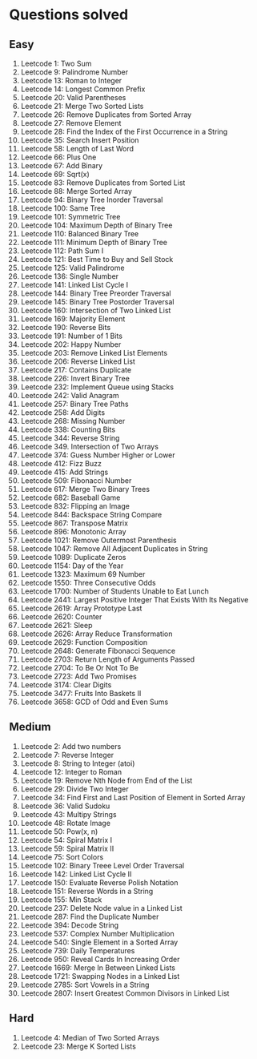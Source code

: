# Questions solved

## Easy

1. Leetcode 1: Two Sum
2. Leetcode 9: Palindrome Number
3. Leetcode 13: Roman to Integer
4. Leetcode 14: Longest Common Prefix
5. Leetcode 20: Valid Parentheses
6. Leetcode 21: Merge Two Sorted Lists
7. Leetcode 26: Remove Duplicates from Sorted Array
8. Leetcode 27: Remove Element
9. Leetcode 28: Find the Index of the First Occurrence in a String
10. Leetcode 35: Search Insert Position
11. Leetcode 58: Length of Last Word
12. Leetcode 66: Plus One
13. Leetcode 67: Add Binary
14. Leetcode 69: Sqrt(x)
15. Leetcode 83: Remove Duplicates from Sorted List
16. Leetcode 88: Merge Sorted Array
17. Leetcode 94: Binary Tree Inorder Traversal
18. Leetcode 100: Same Tree
19. Leetcode 101: Symmetric Tree
20. Leetcode 104: Maximum Depth of Binary Tree
21. Leetcode 110: Balanced Binary Tree
22. Leetcode 111: Minimum Depth of Binary Tree 
23. Leetcode 112: Path Sum I
24. Leetcode 121: Best Time to Buy and Sell Stock
25. Leetcode 125: Valid Palindrome
26. Leetcode 136: Single Number
27. Leetcode 141: Linked List Cycle I
28. Leetcode 144: Binary Tree Preorder Traversal
29. Leetcode 145: Binary Tree Postorder Traversal
30. Leetcode 160: Intersection of Two Linked List
31. Leetcode 169: Majority Element
32. Leetcode 190: Reverse Bits
33. Leetcode 191: Number of 1 Bits
34. Leetcode 202: Happy Number
35. Leetcode 203: Remove Linked List Elements
36. Leetcode 206: Reverse Linked List
37. Leetcode 217: Contains Duplicate
38. Leetcode 226: Invert Binary Tree
39. Leetcode 232: Implement Queue using Stacks
40. Leetcode 242: Valid Anagram
41. Leetcode 257: Binary Tree Paths
42. Leetcode 258: Add Digits
43. Leetcode 268: Missing Number
44. Leetcode 338: Counting Bits
45. Leetcode 344: Reverse String
46. Leetcode 349. Intersection of Two Arrays
47. Leetcode 374: Guess Number Higher or Lower
48. Leetcode 412: Fizz Buzz
49. Leetcode 415: Add Strings
50. Leetcode 509: Fibonacci Number
51. Leetcode 617: Merge Two Binary Trees
52. Leetcode 682: Baseball Game
53. Leetcode 832: Flipping an Image
54. Leetcode 844: Backspace String Compare
55. Leetcode 867: Transpose Matrix
56. Leetcode 896: Monotonic Array
57. Leetcode 1021: Remove Outermost Parenthesis
58. Leetcode 1047: Remove All Adjacent Duplicates in String
59. Leetcode 1089: Duplicate Zeros
60. Leetcode 1154: Day of the Year
61. Leetcode 1323: Maximum 69 Number
62. Leetcode 1550: Three Consecutive Odds
63. Leetcode 1700: Number of Students Unable to Eat Lunch
64. Leetcode 2441: Largest Positive Integer That Exists With Its Negative
65. Leetcode 2619: Array Prototype Last
66. Leetcode 2620: Counter
67. Leetcode 2621: Sleep
68. Leetcode 2626: Array Reduce Transformation
69. Leetcode 2629: Function Composition
70. Leetcode 2648: Generate Fibonacci Sequence
71. Leetcode 2703: Return Length of Arguments Passed
72. Leetcode 2704: To Be Or Not To Be
73. Leetcode 2723: Add Two Promises
74. Leetcode 3174: Clear Digits
75. Leetcode 3477: Fruits Into Baskets II
76. Leetcode 3658: GCD of Odd and Even Sums

## Medium

1. Leetcode 2: Add two numbers
2. Leetcode 7: Reverse Integer
3. Leetcode 8: String to Integer (atoi)
4. Leetcode 12: Integer to Roman
5. Leetcode 19: Remove Nth Node from End of the List
6. Leetcode 29: Divide Two Integer
7. Leetcode 34: Find First and Last Position of Element in Sorted Array
8. Leetcode 36: Valid Sudoku
9. Leetcode 43: Multipy Strings
10. Leetcode 48: Rotate Image
11. Leetcode 50: Pow(x, n)
12. Leetcode 54: Spiral Matrix I
13. Leetcode 59: Spiral Matrix II
14. Leetcode 75: Sort Colors
15. Leetcode 102: Binary Treee Level Order Traversal
16. Leetcode 142: Linked List Cycle II
17. Leetcode 150: Evaluate Reverse Polish Notation
18. Leetcode 151: Reverse Words in a String
19. Leetcode 155: Min Stack
20. Leetcode 237: Delete Node value in a Linked List
21. Leetcode 287: Find the Duplicate Number
22. Leetcode 394: Decode String
23. Leetcode 537: Complex Number Multiplication
24. Leetcode 540: Single Element in a Sorted Array
25. Leetcode 739: Daily Temperatures
26. Leetcode 950: Reveal Cards In Increasing Order
27. Leetcode 1669: Merge In Between Linked Lists
28. Leetcode 1721: Swapping Nodes in a Linked List
29. Leetcode 2785: Sort Vowels in a String
30. Leetcode 2807: Insert Greatest Common Divisors in Linked List

## Hard

1. Leetcode 4: Median of Two Sorted Arrays
2. Leetcode 23: Merge K Sorted Lists
